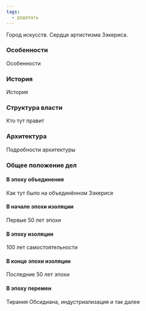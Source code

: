```yaml
---
tags:
  - доделать
---
```

Город искусств. Сердце артистизма Зэкериса.
### Особенности
Особенности
### История
История
### Структура власти
Кто тут правит
### Архитектура
Подробности архитектуры
### Общее положение дел
#### В эпоху объединения
Как тут было на объединённом Зэкерисе
#### В начале эпохи изоляции
Первые 50 лет эпохи
#### В эпоху изоляции
100 лет самостоятельности
#### В конце эпохи изоляции
Последние 50 лет эпохи
#### В эпоху перемен
Тирания Обсидиана, индустриализация и так далее

